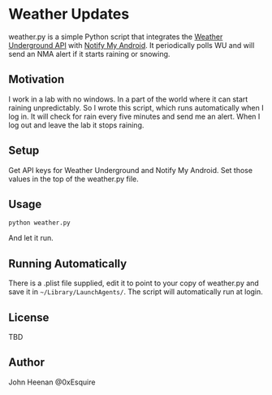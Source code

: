 Weather Updates
===============

weather.py is a simple Python script that integrates the [Weather Underground API](http://www.wunderground.com/weather/api/) with [Notify My Android](http://notifymyandroid.com/). It periodically polls WU and will send an NMA alert if it starts raining or snowing.

Motivation
----------

I work in a lab with no windows. In a part of the world where it can start raining unpredictably. So I wrote this script, which runs automatically when I log in. It will check for rain every five minutes and send me an alert. When I log out and leave the lab it stops raining.

Setup
-----

Get API keys for Weather Underground and Notify My Android. Set those values in the top of the weather.py file.

Usage
-----

	python weather.py

And let it run.

Running Automatically
---------------------

There is a .plist file supplied, edit it to point to your copy of weather.py and save it in `~/Library/LaunchAgents/`. The script will automatically run at login.

License
-------
TBD

Author
------
John Heenan
@0xEsquire